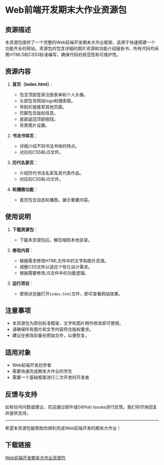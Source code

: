 # Web前端开发期末大作业资源包

## 资源描述

本资源包提供了一个完整的Web前端开发期末大作业框架，适用于快速搭建一个功能齐全的网站。资源包内包含详细的图片资源和功能介绍报告书，所有代码均采用HTML5和CSS3标准编写，确保代码的规范性和可维护性。

## 资源内容

1. **首页（index.html）**：
   - 包含顶部登录注册表单和个人头像。
   - 头部包含网站logo和搜索框。
   - 导航栏链接至其他页面。
   - 页脚包含版权信息。
   - 底部返回顶部按钮。
   - 背景图片设置。

2. **书法书体页**：
   - 详细介绍不同书法书体的特点。
   - 对应的CSS和JS文件。

3. **历代名家页**：
   - 介绍历代书法名家及其代表作品。
   - 对应的CSS和JS文件。

4. **轮播图功能**：
   - 首页包含动态轮播图，展示重要内容。

## 使用说明

1. **下载资源包**：
   - 下载本资源包后，解压缩到本地目录。

2. **修改内容**：
   - 根据需求修改HTML文件中的文字和图片资源。
   - 调整CSS文件以适应个性化设计需求。
   - 根据需要修改JS文件中的功能逻辑。

3. **运行项目**：
   - 使用浏览器打开`index.html`文件，即可查看网站效果。

## 注意事项

- 本资源包为原创标准框架，文字和图片稍作修改即可使用。
- 请确保所有图片和文字内容符合版权要求。
- 建议在修改前备份原始文件，以便恢复。

## 适用对象

- Web前端开发初学者
- 需要快速完成期末大作业的学生
- 需要一个基础框架进行二次开发的开发者

## 反馈与支持

如有任何问题或建议，欢迎通过邮件或GitHub Issues进行反馈。我们将尽快回复并提供支持。

---

希望本资源包能帮助你顺利完成Web前端开发的期末大作业！

## 下载链接

[Web前端开发期末大作业资源包](https://pan.quark.cn/s/ee92760142f3)